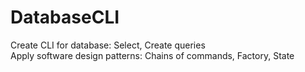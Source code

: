 # DatabaseCLI
Create CLI for database: Select, Create queries \
Apply software design patterns: Chains of commands, Factory, State
